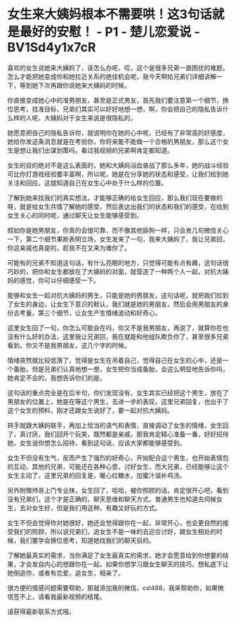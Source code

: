 # 女生来大姨妈根本不需要哄！这3句话就是最好的安慰！ - P1 - 楚儿恋爱说 - BV1Sd4y1x7cR

喜欢的女生说她来大姨妈了，该怎么办呢，哎，这个是很多兄弟一直困扰的难题，怎么才能把她变成你和她拉近关系的绝佳机会呢，我今天啊给兄弟们详细讲解一下，等到她下次再跟你说她来大姨妈的时候。

你直接变成她心中的准男朋友，甚至是正式男友，首先我们要注意第一个细节，换位思考，找准目标，兄弟们其实可以好好地想一想，啊，你会把自己的隐私告诉什么样的人呢，大姨妈对于女生来说是很隐私的。

她愿意把自己的隐私告诉你，就说明你在她的心中呢，已经有了非常高的好感度，她给你发这条消息就是在考验你，你将来能不能做一个合格的男朋友，那么这个女生是想让我们出谋划策吗，看过我视频的兄弟啊肯定都知道。

女生的目的绝对不是这么表面的，她和大姨妈浴血奋战了那么多年，她的战斗经验可比你打游戏经验要丰富啊，所以呢，她是在分享她的状态和感受，让我们给到她关注和回应，这就知道自己在女生心中处于什么样的位置。

了解到她来找我们的真实想法，才能够正确的给女生回应，那么我们现在要做的呀，就是给女生共情了解她的感受，然后表达出我们的状态和我们的感受，在给到女生关心的同时呢，通过聊天让女生能够感受到。

假如你是她男朋友，你真的会很可靠，而不像其他舔狗一样，只会发几句微信关心一下，第二个细节果断表明立场，女生发来了一句，我来大姨妈了，我让兄弟回，你这亲戚也真是的，趁我不在又来为难你了。

可能有的兄弟不知道这句话，有什么亮眼的地方，只觉得可能有点有趣，这句话很巧妙的，把你和女生都放在了大姨妈的对面，就营造了一种两个人一起，对抗大姨妈的感觉，你可以仔细感受一下。

能够和女生一起对抗大姨妈的男生，只能是她的男朋友，这句话呢，就把我们拉到了女生的身边，让女生下意识的默认，我们就是她的男朋友，然后会用男朋友的身份去考量，第三个细节，让女生产生情绪波动和好奇心。

这里女生回了一句，你怎么可能会在吗，你又不是我男朋友，再说了，就算你在也没有什么好的办法，这里我让兄弟回，我在就能和他组队欺负你了，甚至很多兄弟看到，你又不是我男朋友，这几个字的时候。

情绪突然就比较低落了，觉得是女生在吊着自己，觉得自己在女生的心中，还是一个备胎，但是兄弟们认真地想一想，女生把你当成备胎，会这么明显地告诉你吗，她肯定不会的，我想告诉你们的是。

这句话的重点完全是在后半句，你们发现没有，女生其实已经把这个男生，放在了男朋友的位置上，她是在等这个男生，去进一步的表现，这里兄弟回复，也出乎了这个女生的预料，刚才还跟女生说好了，要一起对抗大姨妈。

转手就跟大姨妈联手，再加上恰当的语气和表情，直接调动了女生的情绪，女生回了，真讨厌，我们回开个玩笑，既然都是亲戚，那我肯定精心准备一番，好好招待她，女生说你想怎么招待，看到这句话，应该大家都能够感受到。

女生不但没有生气，反而产生了强烈的好奇心，开始配合这个男生，也开始表情包的互动，其他的兄弟，可能还在各种心思，讨好女生，而大兄弟，已经能够让这个女生主动了，这里兄弟的回复是，暖心红糖水，加蜜汁滋补鸡汤。

另外附赠帅哥上门专业抹，女生回了，哈哈，被你照顾的话，肯定很开心吧，看到没有兄弟们，这个才是正确的，聊天思维和聊天方式，普通男生也知道去伺候女生，去对女生好，但是我们用这种，有趣又好玩的方式。

女生不但会觉得你对她很好，她还会觉得跟你在一起，非常开心，也会更自然的接受我们的照顾，所以说兄弟们，追女生不是一味的去迎合讨好，跟女生相处的时候，我们要学会换位思考，知道她找我们的聊天目的。

了解她最真实的需求，当你满足了女生最真实的需求，她才会愿意给到你想要的结果，才会发自内心的想跟你在一起，如果你想学习跟女生聊天的技巧，想私底下让她倒追你，或者有恋爱，追女生，相亲了。

很方便的情感问题需要帮助，那就添加我的微信，cxl488，我来帮助你，如果微信签不上，请看我最新视频的结尾。

请获得最新联系方式哦。